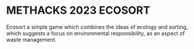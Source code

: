 # METHACKS 2023 ECOSORT
Ecosort a simple game which combines the ideas of ecology and sorting, which suggests a focus on environmental responsibility, as an aspect of waste management.

